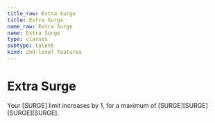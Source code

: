 ```yaml
---
title_raw: Extra Surge
title: Extra Surge
name_raw: Extra Surge
name: Extra Surge
type: classes
subtype: talent
kind: 2nd-level features
---
```


# Extra Surge

Your \[SURGE\] limit increases by 1, for a maximum of \[SURGE\]\[SURGE\]\[SURGE\]\[SURGE\].
